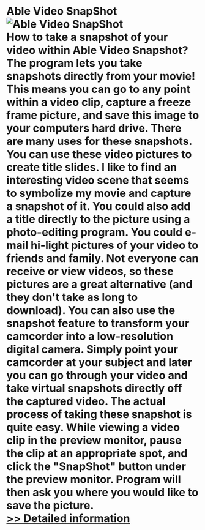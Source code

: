 # Able Video SnapShot<br />![Able Video SnapShot](https://mycommerce.akamaized.net/api/pimages/P300176397/BIG/300176397.JPG)<br />How to take a snapshot of your video within Able Video Snapshot? The program lets you take snapshots directly from your movie! This means you can go to any point within a video clip, capture a freeze frame picture, and save this image to your computers hard drive. There are many uses for these snapshots. You can use these video pictures to create title slides. I like to find an interesting video scene that seems to symbolize my movie and capture a snapshot of it. You could also add a title directly to the picture using a photo-editing program. You could e-mail hi-light pictures of your video to friends and family. Not everyone can receive or view videos, so these pictures are a great alternative (and they don't take as long to download). You can also use the snapshot feature to transform your camcorder into a low-resolution digital camera. Simply point your camcorder at your subject and later you can go through your video and take virtual snapshots directly off the captured video. The actual process of taking these snapshot is quite easy. While viewing a video clip in the preview monitor, pause the clip at an appropriate spot, and click the "SnapShot" button under the preview monitor. Program will then ask you where you would like to save the picture.<br />[>> Detailed information](https://secure.shareit.com/shareit/product.html?productid=300176397&affiliateid=200057808)
